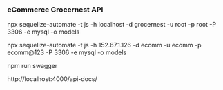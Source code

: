 ### eCommerce Grocernest API

<!-- Create Model command -->

npx sequelize-automate -t js -h localhost -d grocernest -u root -p root -P 3306 -e mysql -o models

npx sequelize-automate -t js -h 152.67.1.126 -d ecomm -u ecomm -p ecomm@123 -P 3306 -e mysql -o models

<!-- Auto gen Swagger command -->

npm run swagger

<!-- Swagger Docs Page -->

http://localhost:4000/api-docs/
